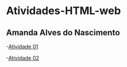 # Atividades-HTML-web
## Amanda Alves do Nascimento

-[Atividade 01](https://amandabr922.github.io/Atividade-01/)

-[Atividade 02](https://amandabr922.github.io/Atividade-02/)
